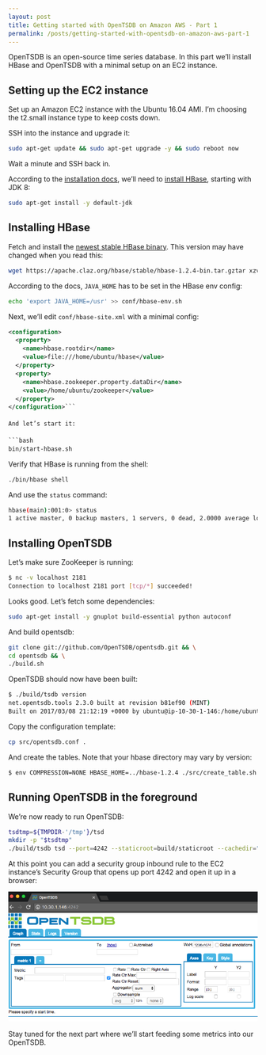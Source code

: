```yaml
---
layout: post
title: Getting started with OpenTSDB on Amazon AWS - Part 1
permalink: /posts/getting-started-with-opentsdb-on-amazon-aws-part-1
---
```


OpenTSDB is an open-source time series database. In this part we’ll install HBase and OpenTSDB with a minimal setup on an EC2 instance.

## Setting up the EC2 instance

Set up an Amazon EC2 instance with the Ubuntu 16.04 AMI. I’m choosing the t2.small instance type to keep costs down.

SSH into the instance and upgrade it:

```bash
sudo apt-get update && sudo apt-get upgrade -y && sudo reboot now
```

Wait a minute and SSH back in.

According to the [installation docs](https://opentsdb.net/docs/build/html/installation.html), we’ll need to [install HBase](https://hbase.apache.org/book/quickstart.html), starting with JDK 8:

```bash
sudo apt-get install -y default-jdk
```

## Installing HBase

Fetch and install the [newest stable HBase binary](https://www.apache.org/dyn/closer.cgi/hbase/). This version may have changed when you read this:

```bash
wget https://apache.claz.org/hbase/stable/hbase-1.2.4-bin.tar.gztar xzvf hbase-*.tar.gzcd hbase*
```

According to the docs, `JAVA_HOME` has to be set in the HBase env config:

```bash
echo 'export JAVA_HOME=/usr' >> conf/hbase-env.sh
```

Next, we’ll edit `conf/hbase-site.xml` with a minimal config:

```xml
<configuration>
  <property>
    <name>hbase.rootdir</name>
    <value>file:///home/ubuntu/hbase</value>
  </property>
  <property>
    <name>hbase.zookeeper.property.dataDir</name>
    <value>/home/ubuntu/zookeeper</value>
  </property>
</configuration>```

And let’s start it:

```bash
bin/start-hbase.sh
```

Verify that HBase is running from the shell:

```bash
./bin/hbase shell
```

And use the `status` command:

```bash
hbase(main):001:0> status
1 active master, 0 backup masters, 1 servers, 0 dead, 2.0000 average load
```

## Installing OpenTSDB

Let’s make sure ZooKeeper is running:

```bash
$ nc -v localhost 2181
Connection to localhost 2181 port [tcp/*] succeeded!
```

Looks good. Let’s fetch some dependencies:

```bash
sudo apt-get install -y gnuplot build-essential python autoconf
```

And build opentsdb:

```bash
git clone git://github.com/OpenTSDB/opentsdb.git && \
cd opentsdb && \
./build.sh
```

OpenTSDB should now have been built:

```bash
$ ./build/tsdb version
net.opentsdb.tools 2.3.0 built at revision b81ef90 (MINT)
Built on 2017/03/08 21:12:19 +0000 by ubuntu@ip-10-30-1-146:/home/ubuntu/opentsdb/build
```

Copy the configuration template:

```bash
cp src/opentsdb.conf .
```

And create the tables. Note that your hbase directory may vary by version:

```bash
$ env COMPRESSION=NONE HBASE_HOME=../hbase-1.2.4 ./src/create_table.sh
```

## Running OpenTSDB in the foreground

We’re now ready to run OpenTSDB:

```bash
tsdtmp=${TMPDIR-'/tmp'}/tsd
mkdir -p "$tsdtmp"
./build/tsdb tsd --port=4242 --staticroot=build/staticroot --cachedir="$tsdtmp" --zkquorum=localhost:2181
```

At this point you can add a security group inbound rule to the EC2 instance’s Security Group that opens up port 4242 and open it up in a browser:

![](/assets/img/posts/2017-03-09-opentsdb/opentsdb-dashboard.png)

Stay tuned for the next part where we’ll start feeding some metrics into our OpenTSDB.
